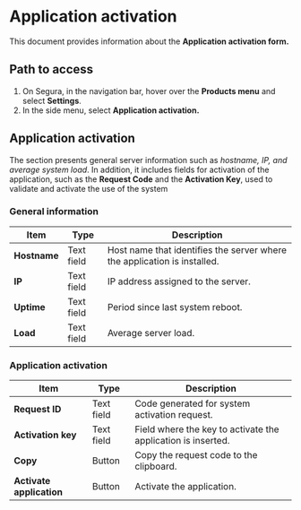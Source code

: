 # Application activation

This document provides information about the **Application activation form.**

## Path to access

1. On Segura, in the navigation bar, hover over the **Products menu** and select **Settings**.  
2. In the side menu, select **Application activation.**

## Application activation

The section presents general server information such as *hostname, IP, and average system load*. In addition, it includes fields for activation of the application, such as the **Request Code** and the **Activation Key**, used to validate and activate the use of the system

### General information

| Item | Type | Description |
| ----- | ----- | ----- |
| **Hostname** | Text field | Host name that identifies the server where the application is installed. |
| **IP** | Text field | IP address assigned to the server. |
| **Uptime** | Text field | Period since last system reboot. |
| **Load** | Text field | Average server load. |

### Application activation

| Item | Type | Description |
| ----- | ----- | ----- |
| **Request ID** | Text field | Code generated for system activation request. |
| **Activation key** | Text field | Field where the key to activate the application is inserted. |
| **Copy** | Button | Copy the request code to the clipboard. |
| **Activate application** | Button | Activate the application. |

